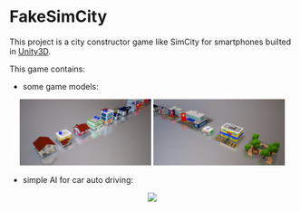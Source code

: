 # FakeSimCity
This project is a city constructor game like SimCity for smartphones builted in [Unity3D](https://unity3d.com/).

This game contains:
* some game models:

<p align="center">
  <img src="/info/models.PNG" width="46%">
  <img src="/info/models2.PNG" width="46%">
</p>

* simple AI for car auto driving:

<p align="center">
  <img src="/info/car_animation.gif">
</p>
